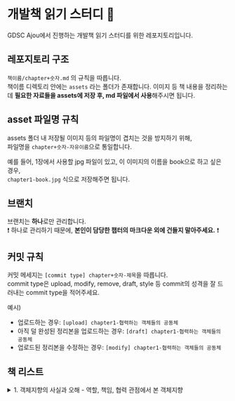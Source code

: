 # 개발책 읽기 스터디 📖
GDSC Ajou에서 진행하는 개발책 읽기 스터디를 위한 레포지토리입니다.

## 레포지토리 구조
`책이름/chapter+숫자.md` 의 규칙을 따릅니다.  
책이름 디렉토리 안에는 `assets` 라는 폴더가 존재합니다. 이미지 등 책 내용을 정리하는데 **필요한 자료들을 assets에 저장 후, md 파일에서 사용**해주시면 됩니다.  

## asset 파일명 규칙
assets 폴더 내 저장될 이미지 등의 파일명이 겹치는 것을 방지하기 위해,  
파일명을 `chapter+숫자-자유이름`으로 통일합니다.  

예를 들어, 1장에서 사용할 jpg 파일이 있고, 이 이미지의 이름을 book으로 하고 싶은 경우,  
`chapter1-book.jpg` 식으로 저장해주면 됩니다.  

## 브랜치
브랜치는 **하나**로만 관리합니다.  
❗️ 하나로 관리하기 때문에, **본인이 담당한 챕터의 마크다운 외에 건들지 말아주세요.** ❗️ 

## 커밋 규칙  
커밋 메세지는 `[commit type] chapter+숫자-제목`을 따릅니다.  
commit type은 upload, modify, remove, draft, style 등 commit의 성격을 잘 드러내는 commit type을 적어주세요.

예시) 
- 업로드하는 경우: `[upload] chapter1-협력하는 객체들의 공동체`
- 아직 덜 완성된 정리본을 업로드하는 경우: `[draft] chapter1-협력하는 객체들의 공동체`
- 업로드된 정리본을 수정하는 경우: `[modify] chapter1-협력하는 객체들의 공동체`

## 책 리스트
<details>
<summary>1. 객체지향의 사실과 오해 - 역할, 책임, 협력 관점에서 본 객체지향</summary>

[1장. 협력하는 객체들의 공동체](./1.%20%EA%B0%9D%EC%B2%B4%EC%A7%80%ED%96%A5%EC%9D%98%20%EC%82%AC%EC%8B%A4%EA%B3%BC%20%EC%98%A4%ED%95%B4/chapter1.md)  
[2장. 이상한 나라의 객체](./1.%20%EA%B0%9D%EC%B2%B4%EC%A7%80%ED%96%A5%EC%9D%98%20%EC%82%AC%EC%8B%A4%EA%B3%BC%20%EC%98%A4%ED%95%B4/chapter2.md)  
[3장. 타입과 추상화](./1.%20%EA%B0%9D%EC%B2%B4%EC%A7%80%ED%96%A5%EC%9D%98%20%EC%82%AC%EC%8B%A4%EA%B3%BC%20%EC%98%A4%ED%95%B4/chapter3.md)  
[4장. 역할, 책임, 협력](./1.%20%EA%B0%9D%EC%B2%B4%EC%A7%80%ED%96%A5%EC%9D%98%20%EC%82%AC%EC%8B%A4%EA%B3%BC%20%EC%98%A4%ED%95%B4/chapter4.md)  
[5장. 책임과 메세지](./1.%20%EA%B0%9D%EC%B2%B4%EC%A7%80%ED%96%A5%EC%9D%98%20%EC%82%AC%EC%8B%A4%EA%B3%BC%20%EC%98%A4%ED%95%B4/chapter5.md)  
[6장. 객체 지도](./1.%20%EA%B0%9D%EC%B2%B4%EC%A7%80%ED%96%A5%EC%9D%98%20%EC%82%AC%EC%8B%A4%EA%B3%BC%20%EC%98%A4%ED%95%B4/chapter6.md)  
[7장. 함께 모으기](./1.%20%EA%B0%9D%EC%B2%B4%EC%A7%80%ED%96%A5%EC%9D%98%20%EC%82%AC%EC%8B%A4%EA%B3%BC%20%EC%98%A4%ED%95%B4/chapter7.md)  
</details>